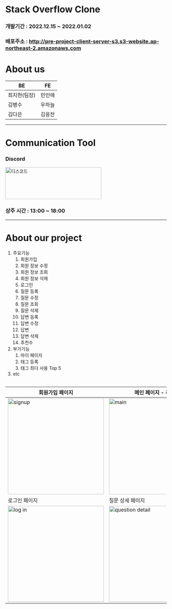 # Stack Overflow Clone

### 개발기간 : 2022.12.15 ~ 2022.01.02 
### 배포주소 :  http://pre-project-client-server-s3.s3-website.ap-northeast-2.amazonaws.com

# About us

<table>
    <thead>
        <tr>
            <th>BE</th>
            <th>FE</th>
        </tr>
    </thead>
  <tbody>
        <tr>
            <td>최지현(팀장)</td>
            <td>민인애</td>
        </tr>
        <tr>
            <td>김병수</td>
            <td>우하늘</td>
        </tr>
        <tr>
            <td>김다은</td>
            <td>김응찬</td>
        </tr>
    <tbody>
  <table>
<strong><hr></strong>
      
# Communication Tool

### Discord 
      
<img src="https://w.namu.la/s/eafc347f795dbe8353b51eaaa97a973bd64d8fc771fb54af02e9401bed982ce6d631df194980bee7567e1f2d70610b2a75cf41ca0d33483d847a17c84632265ff19f8161e38b19a129d7141ddd6c82357099a0a5d68737a9934c237167c16f78" alt="디스코드" width="300" height="100">
      
### 상주 시간 : 13:00 ~ 18:00
 
<strong><hr></strong>

# About our project

<ol>
       <li>주요기능
   <ol>
       <li>회원가입</li>
     <li>회원 정보 수정</li>
     <li>회원 정보 조회</li>
     <li>회원 정보 삭제</li>
     <li>로그인</li>
     <li>질문 등록</li>
     <li>질문 수정</li>
     <li>질문 조회</li>
     <li>질문 삭제</li>
     <li>답변 등록</li>
     <li>답변 수정</li>
     <li>답변 </li>
     <li>답변 삭제</li>
     <li>추천수</li>
         </ol></li>
       <li>부가기능
   <ol>
     <li>마이 페이지</li>
     <li>태그 등록</li>
     <li>태그 최다 사용 Top 5 </li>
       </ol></li>
       <li>etc</li>
 </ol>
      
      
<table>
    <thead>
        <tr>
            <th>회원가입 페이지</th>
            <th>메인 페이지 - 추천순</th>
            <th>메인 페이지 - 조회순</th>
            <th>회원 리스트</th>
            <th>회원 정보 수정 페이지</th>
            <th>회원 정보 삭제 페이지</th>
        </tr>
    </thead>
  <tbody>
      <tr>
              <td><img src="https://user-images.githubusercontent.com/111411887/210218501-d9c42ae0-b151-464c-8a8a-6a9e4b3ce4f0.png" alt='signup' width="300px" heigth="100px"/>
</td>
              <td><img src="https://cdn.discordapp.com/attachments/1053096391234306048/1059414137534414961/image.png" alt='main' width="300px" heigth="100px"/>
</td>
              <td><img src="https://cdn.discordapp.com/attachments/1053096391234306048/1059414137534414961/image.png" alt='main' width="300px" heigth="100px"/>
</td>
              <td><img src="https://cdn.discordapp.com/attachments/1053096391234306048/1059415464524132462/image.png" alt='members' width="300px" heigth="100px"/>
</td>
              <td><img src="https://cdn.discordapp.com/attachments/1053096391234306048/1059415596300779520/image.png" alt='member info edit' width="300px" heigth="100px"/>
</td>
              <td><img src="https://cdn.discordapp.com/attachments/1053096391234306048/1059415678299414528/image.png" alt='delete member' width="300px" heigth="100px"/>
</td>
        </tr>
        <tr>
            <td>로그인 페이지</td>
            <td>질문 상세 페이지</td>
            <td>질문 수정 페이지</td>
            <td>답변 수정 페이지</td>
            <td>태그 리스트</td>
            <td>태그된 질문 리스트</td>
        </tr>
        <tr>
              <td><img src="https://cdn.discordapp.com/attachments/1053096391234306048/1059413960866136145/image.png" alt='log in' width="300px" heigth="100px"/>
              <td><img src="https://cdn.discordapp.com/attachments/1053096391234306048/1059414580280967188/image.png" alt='question detail' width="300px" heigth="100px"/>
</td>
              <td><img src="https://cdn.discordapp.com/attachments/1053096391234306048/1059414840613015612/image.png" alt='signup' width="300px" heigth="100px"/>
</td>
              <td><img src="https://cdn.discordapp.com/attachments/1053096391234306048/1059415115277008916/image.png" alt='signup' width="300px" heigth="100px"/>
</td>
              <td><img src="https://cdn.discordapp.com/attachments/1053096391234306048/1059415227575324692/image.png" alt='signup' width="300px" heigth="100px"/>
</td>
              <td><img src="https://cdn.discordapp.com/attachments/1053096391234306048/1059415290489868349/image.png" alt='signup' width="300px" heigth="100px"/>
</td>
        </tr>
    <tbody>
  <table>
